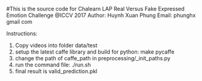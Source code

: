 #This is the source code for Chalearn LAP Real Versus Fake Expressed Emotion Challenge @ICCV 2017
Author: Huynh Xuan Phung
Email: phunghx <at> gmail <dot> com

Instructions:
1. Copy videos into folder data/test
2. setup the latest caffe library and build for python: make pycaffe
2. change the path of caffe_path in preprocessing/_init_paths.py
3. run the command file: ./run.sh
4. final result is valid_prediction.pkl
